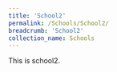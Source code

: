 ```yaml
---
title: 'School2'
permalink: /Schools/School2/
breadcrumb: 'School2'
collection_name: Schools
---
```


<div>
This is school2.
</div>
